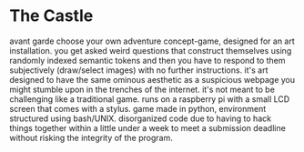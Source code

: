 # The Castle
avant garde choose your own adventure concept-game, designed for an art installation. you get asked weird questions that construct themselves
using randomly indexed semantic tokens and then you have to respond to them subjectively (draw/select images) with no further instructions.
it's art designed to have the same ominous aesthetic as a suspicious webpage you might stumble upon in the trenches of the internet. it's not meant to be challenging like a traditional game. runs on a raspberry pi with a small LCD screen that comes with a stylus.
game made in python, environment structured using bash/UNIX.
disorganized code due to having to hack things together within a little under a week to meet a submission deadline without risking the integrity of the program.


